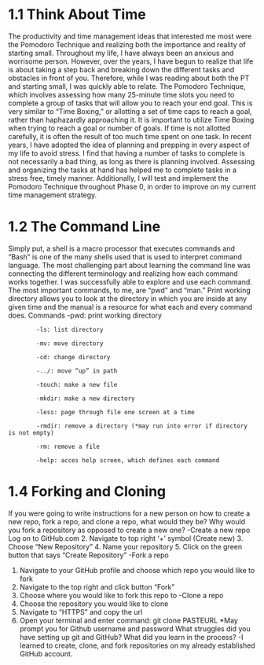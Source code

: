 # 1.1 Think About Time

The productivity and time management ideas that interested me most were the Pomodoro Technique and realizing both the importance and reality of starting small. Throughout my life, I have always been an anxious and worrisome person. However, over the years, I have begun to realize that life is about taking a step back and breaking down the different tasks and obstacles in front of you. Therefore, while I was reading about both the PT and starting small, I was quickly able to relate. The Pomodoro Technique, which involves assessing how many 25-minute time slots you need to complete a group of tasks that will allow you to reach your end goal. This is very similar to “Time Boxing,” or allotting a set of time caps to reach a goal, rather than haphazardly approaching it. It is important to utilize Time Boxing when trying to reach a goal or number of goals. If time is not allotted carefully, it is often the result of too much time spent on one task. In recent years, I have adopted the idea of planning and prepping in every aspect of my life to avoid stress. I find that having a number of tasks to complete is not necessarily a bad thing, as long as there is planning involved. Assessing and organizing the tasks at hand has helped me to complete tasks in a stress free, timely manner. Additionally, I will test and implement the Pomodoro Technique throughout Phase 0, in order to improve on my current time management strategy.

# 1.2 The Command Line

Simply put, a shell is a macro processor that executes commands and “Bash” is one of the many shells used that is used to interpret command language.
The most challenging part about learning the command line was connecting the different terminology and realizing how each command works together.
I was successfully able to explore and use each command.
The most important commands, to me, are “pwd” and “man.” Print working directory allows you to look at the directory in which you are inside at any given time and the manual is a resource for what each and every command does.
Commands
            -pwd: print working directory

            -ls: list directory

            -mv: move directory

            -cd: change directory

            -../: move “up” in path

            -touch: make a new file

            -mkdir: make a new directory

            -less: page through file one screen at a time

            -rmdir: remove a directory (*may run into error if directory is not empty)

            -rm: remove a file

            -help: acces help screen, which defines each command


# 1.4 Forking and Cloning

If you were going to write instructions for a new person on how to create a new repo, fork a repo, and clone a repo, what would they be? Why would you fork a repository as opposed to create a new one?
-Create a new repo
Log on to GitHub.com
2. Navigate to top right ‘+’ symbol (Create new)
3. Choose “New Repository”
4. Name your repository 
5. Click on the green button that says “Create Repository”
-Fork a repo
1. Navigate to your GitHub profile and choose which repo you would like to fork
2. Navigate to the top right and click button “Fork” 
3. Choose where you would like to fork this repo to
-Clone a repo
1. Choose the repository you would like to clone
2. Navigate to “HTTPS” and copy the url 
3. Open your terminal and enter command: git clone PASTEURL
*May prompt you for Github username and password
What struggles did you have setting up git and GitHub? What did you learn in the process?
-I learned to create, clone, and fork repositories on my already established GitHub account.